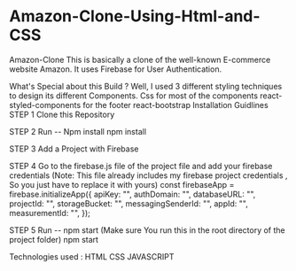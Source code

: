 # Amazon-Clone-Using-Html-and-CSS

Amazon-Clone This is basically a clone of the well-known E-commerce website Amazon. It uses Firebase for User Authentication.

What's Special about this Build ? Well, I used 3 different styling techniques to design its different Components. Css for most of the components react-styled-components for the footer react-bootstrap Installation Guidlines STEP 1 Clone this Repository

STEP 2 Run -- Npm install npm install

STEP 3 Add a Project with Firebase

STEP 4 Go to the firebase.js file of the project file and add your firebase credentials (Note: This file already includes my firebase project credentials , So you just have to replace it with yours) const firebaseApp = firebase.initializeApp({ apiKey: "", authDomain: "", databaseURL: "", projectId: "", storageBucket: "", messagingSenderId: "", appId: "", measurementId: "", });

STEP 5 Run -- npm start (Make sure You run this in the root directory of the project folder) npm start

Technologies used : HTML CSS JAVASCRIPT
